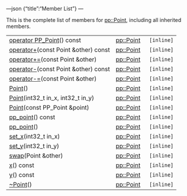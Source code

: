 —json {“title”:“Member List”} —

This is the complete list of members for <a href="/docs/native-client/pepper_beta/cpp/classpp_1_1_point/" class="el">pp::Point</a>, including all inherited members.

<table><tbody><tr class="odd"><td><a href="/docs/native-client/pepper_beta/cpp/classpp_1_1_point#a2d5803331cba5ef9f6fea1dca3fb0773" class="el">operator PP_Point</a>() const</td><td><a href="/docs/native-client/pepper_beta/cpp/classpp_1_1_point/" class="el">pp::Point</a></td><td><code> [inline]</code></td></tr><tr class="even"><td><a href="/docs/native-client/pepper_beta/cpp/classpp_1_1_point#a7f2e778a029a9c6303f9606c165bcd73" class="el">operator+</a>(const Point &amp;other) const</td><td><a href="/docs/native-client/pepper_beta/cpp/classpp_1_1_point/" class="el">pp::Point</a></td><td><code> [inline]</code></td></tr><tr class="odd"><td><a href="/docs/native-client/pepper_beta/cpp/classpp_1_1_point#a560a8ea46bd77f995f201437e78c26a9" class="el">operator+=</a>(const Point &amp;other)</td><td><a href="/docs/native-client/pepper_beta/cpp/classpp_1_1_point/" class="el">pp::Point</a></td><td><code> [inline]</code></td></tr><tr class="even"><td><a href="/docs/native-client/pepper_beta/cpp/classpp_1_1_point#a098ba0a739056bec9da6706e7be28f2b" class="el">operator-</a>(const Point &amp;other) const</td><td><a href="/docs/native-client/pepper_beta/cpp/classpp_1_1_point/" class="el">pp::Point</a></td><td><code> [inline]</code></td></tr><tr class="odd"><td><a href="/docs/native-client/pepper_beta/cpp/classpp_1_1_point#a94cb2c93b7ab92c441bb4fc49a4223a3" class="el">operator-=</a>(const Point &amp;other)</td><td><a href="/docs/native-client/pepper_beta/cpp/classpp_1_1_point/" class="el">pp::Point</a></td><td><code> [inline]</code></td></tr><tr class="even"><td><a href="/docs/native-client/pepper_beta/cpp/classpp_1_1_point#a0175483c538fdf65c7bd056f0dc25b90" class="el">Point</a>()</td><td><a href="/docs/native-client/pepper_beta/cpp/classpp_1_1_point/" class="el">pp::Point</a></td><td><code> [inline]</code></td></tr><tr class="odd"><td><a href="/docs/native-client/pepper_beta/cpp/classpp_1_1_point#a18c7d4691920879ed45bde20b79c8d76" class="el">Point</a>(int32_t in_x, int32_t in_y)</td><td><a href="/docs/native-client/pepper_beta/cpp/classpp_1_1_point/" class="el">pp::Point</a></td><td><code> [inline]</code></td></tr><tr class="even"><td><a href="/docs/native-client/pepper_beta/cpp/classpp_1_1_point#a3d572a358d2f3ce860bc7d0406e1c1da" class="el">Point</a>(const PP_Point &amp;point)</td><td><a href="/docs/native-client/pepper_beta/cpp/classpp_1_1_point/" class="el">pp::Point</a></td><td><code> [inline]</code></td></tr><tr class="odd"><td><a href="/docs/native-client/pepper_beta/cpp/classpp_1_1_point#a1e25e160421a213924a4956a1d8da8b8" class="el">pp_point</a>() const</td><td><a href="/docs/native-client/pepper_beta/cpp/classpp_1_1_point/" class="el">pp::Point</a></td><td><code> [inline]</code></td></tr><tr class="even"><td><a href="/docs/native-client/pepper_beta/cpp/classpp_1_1_point#afff81b0164d11767c03a49e8e6ee3509" class="el">pp_point</a>()</td><td><a href="/docs/native-client/pepper_beta/cpp/classpp_1_1_point/" class="el">pp::Point</a></td><td><code> [inline]</code></td></tr><tr class="odd"><td><a href="/docs/native-client/pepper_beta/cpp/classpp_1_1_point#a1282f3331d3565beafd7e939d6ffcac7" class="el">set_x</a>(int32_t in_x)</td><td><a href="/docs/native-client/pepper_beta/cpp/classpp_1_1_point/" class="el">pp::Point</a></td><td><code> [inline]</code></td></tr><tr class="even"><td><a href="/docs/native-client/pepper_beta/cpp/classpp_1_1_point#af3e1a26a8dd635d8c77c5f86d81deb3c" class="el">set_y</a>(int32_t in_y)</td><td><a href="/docs/native-client/pepper_beta/cpp/classpp_1_1_point/" class="el">pp::Point</a></td><td><code> [inline]</code></td></tr><tr class="odd"><td><a href="/docs/native-client/pepper_beta/cpp/classpp_1_1_point#a197414e35cbd23b762fb04cb39bb2296" class="el">swap</a>(Point &amp;other)</td><td><a href="/docs/native-client/pepper_beta/cpp/classpp_1_1_point/" class="el">pp::Point</a></td><td><code> [inline]</code></td></tr><tr class="even"><td><a href="/docs/native-client/pepper_beta/cpp/classpp_1_1_point#a802963acd6223e5520c4e93a0ae7c1ab" class="el">x</a>() const</td><td><a href="/docs/native-client/pepper_beta/cpp/classpp_1_1_point/" class="el">pp::Point</a></td><td><code> [inline]</code></td></tr><tr class="odd"><td><a href="/docs/native-client/pepper_beta/cpp/classpp_1_1_point#a870a9bfcf7a54c18f4e5f382f69fc60d" class="el">y</a>() const</td><td><a href="/docs/native-client/pepper_beta/cpp/classpp_1_1_point/" class="el">pp::Point</a></td><td><code> [inline]</code></td></tr><tr class="even"><td><a href="/docs/native-client/pepper_beta/cpp/classpp_1_1_point#abd093db1c01b63642cf8a8b73620626e" class="el">~Point</a>()</td><td><a href="/docs/native-client/pepper_beta/cpp/classpp_1_1_point/" class="el">pp::Point</a></td><td><code> [inline]</code></td></tr></tbody></table>
